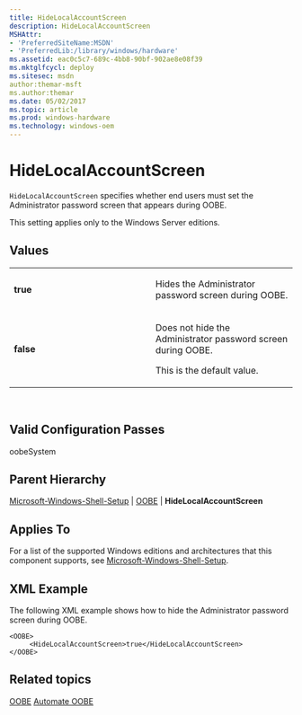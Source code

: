 ```yaml
---
title: HideLocalAccountScreen
description: HideLocalAccountScreen
MSHAttr:
- 'PreferredSiteName:MSDN'
- 'PreferredLib:/library/windows/hardware'
ms.assetid: eac0c5c7-689c-4bb8-90bf-902ae8e08f39
ms.mktglfcycl: deploy
ms.sitesec: msdn
author:themar-msft
ms.author:themar
ms.date: 05/02/2017
ms.topic: article
ms.prod: windows-hardware
ms.technology: windows-oem
---
```


# HideLocalAccountScreen


`HideLocalAccountScreen` specifies whether end users must set the Administrator password screen that appears during OOBE.

This setting applies only to the Windows Server editions.

## Values


<table>
<colgroup>
<col width="50%" />
<col width="50%" />
</colgroup>
<tbody>
<tr class="odd">
<td><p><strong>true</strong></p></td>
<td><p>Hides the Administrator password screen during OOBE.</p></td>
</tr>
<tr class="even">
<td><p><strong>false</strong></p></td>
<td><p>Does not hide the Administrator password screen during OOBE.</p>
<p>This is the default value.</p></td>
</tr>
</tbody>
</table>

 

## Valid Configuration Passes


oobeSystem

## Parent Hierarchy


[Microsoft-Windows-Shell-Setup](microsoft-windows-shell-setup.md) | [OOBE](microsoft-windows-shell-setup-oobe.md) | **HideLocalAccountScreen**

## Applies To


For a list of the supported Windows editions and architectures that this component supports, see [Microsoft-Windows-Shell-Setup](microsoft-windows-shell-setup.md).

## XML Example


The following XML example shows how to hide the Administrator password screen during OOBE.

```
<OOBE>
     <HideLocalAccountScreen>true</HideLocalAccountScreen>
</OOBE>
```

## Related topics


[OOBE](microsoft-windows-shell-setup-oobe.md)
[Automate OOBE](https://docs.microsoft.com/windows-hardware/customize/desktop/automate-oobe)
